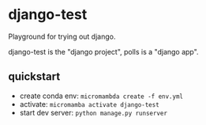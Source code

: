# django-test

Playground for trying out django.

django-test is the "django project", polls is a "django app".

## quickstart

- create conda env: `micromambda create -f env.yml`
- activate: `micromamba activate django-test`
- start dev server: `python manage.py runserver`
